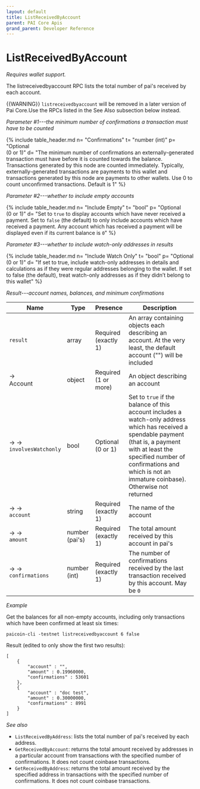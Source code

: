 ```yaml
---
layout: default
title: ListReceivedByAccount
parent: PAI Core Apis
grand_parent: Developer Reference
---
```


ListReceivedByAccount
========================

*Requires wallet support.*

The listreceivedbyaccount RPC lists the total number of pai's received by each account.

{{WARNING}} `listreceivedbyaccount` will be removed in a later version of Pai Core.Use the RPCs listed in the See Also subsection below instead.

*Parameter #1---the minimum number of confirmations a transaction must have to be counted*

{% include table_header.md
  n= "Confirmations"
  t= "number (int)"
  p= "Optional<br>(0 or 1)"
  d= "The minimum number of confirmations an externally-generated transaction must have before it is counted towards the balance. Transactions generated by this node are counted immediately. Typically, externally-generated transactions are payments to this wallet and transactions generated by this node are payments to other wallets. Use 0 to count unconfirmed transactions. Default is 1"
%}

*Parameter #2---whether to include empty accounts*

{% include table_header.md
  n= "Include Empty"
  t= "bool"
  p= "Optional<br>(0 or 1)"
  d= "Set to `true` to display accounts which have never received a payment.  Set to `false` (the default) to only include accounts which have received a payment.  Any account which has received a payment will be displayed even if its current balance is `0`"
%}

*Parameter #3---whether to include watch-only addresses in results*

{% include table_header.md
  n= "Include Watch Only"
  t= "bool"
  p= "Optional<br>(0 or 1)"
  d= "If set to true, include watch-only addresses in details and calculations as if they were regular addresses belonging to the wallet. If set to false (the default), treat watch-only addresses as if they didn’t belong to this wallet"
%}

*Result---account names, balances, and minimum confirmations*

| Name | Type      | Presence            | Description
|------|-----------|---------------------|-------------
| `result`  | array | Required<br>(exactly 1) | An array containing objects each describing an account.  At the very least, the default account (\"\") will be included
| →<br>Account | object | Required<br>(1 or more) | An object describing an account
| → →<br>`involvesWatchonly` | bool | Optional<br>(0 or 1) | Set to `true` if the balance of this account includes a watch-only address which has received a spendable payment (that is, a payment with at least the specified number of confirmations and which is not an immature coinbase).  Otherwise not returned
| → →<br>`account` | string | Required<br>(exactly 1) | The name of the account
| → →<br>`amount` | number (pai's) | Required<br>(exactly 1) | The total amount received by this account in pai's
| → →<br>`confirmations` | number (int) | Required<br>(exactly 1) | The number of confirmations received by the last transaction received by this account.  May be `0`


*Example*

Get the balances for all non-empty accounts, including only transactions
which have been confirmed at least six times:

```
paicoin-cli -testnet listreceivedbyaccount 6 false
```

Result (edited to only show the first two results):

```
[
    {
        "account" : "",
        "amount" : 0.19960000,
        "confirmations" : 53601
    },
    {
        "account" : "doc test",
        "amount" : 0.30000000,
        "confirmations" : 8991
    }
]
```

*See also*

* `ListReceivedByAddress`: lists the total number of pai's received by each address.
* `GetReceivedByAccount`: returns the total amount received by addresses in a particular account from transactions with the specified number of confirmations. It does not count coinbase transactions.
* `GetReceivedByAddress`: returns the total amount received by the specified address in transactions with the specified number of confirmations. It does not count coinbase transactions.

